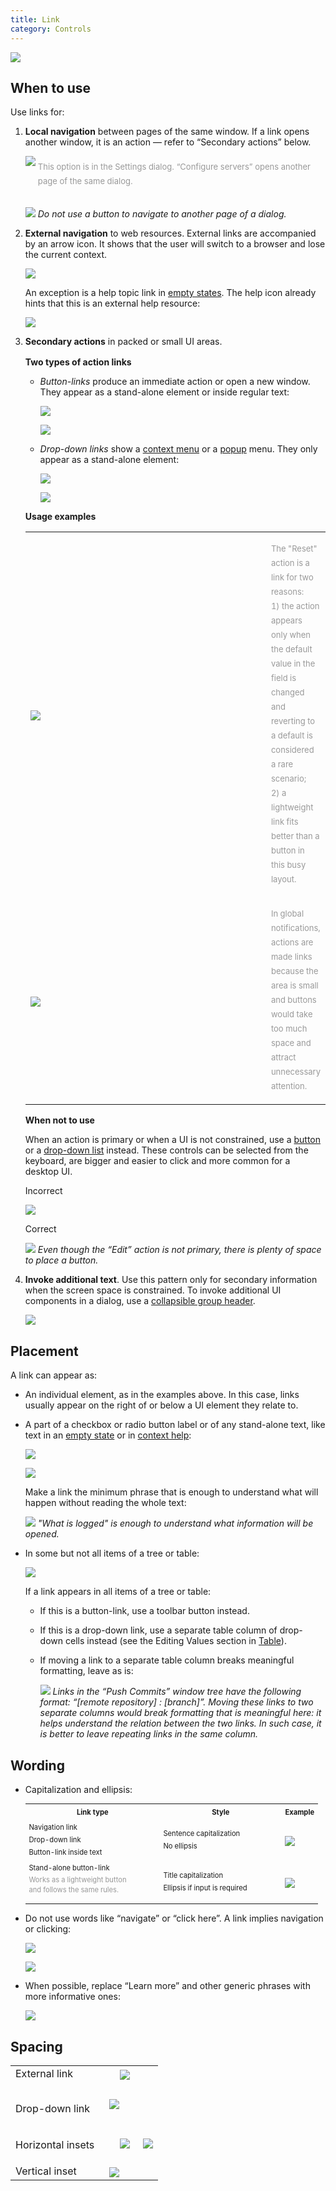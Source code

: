 ```yaml
---
title: Link
category: Controls
---
```

![]({{site.baseurl}}/images/link/adjust-colors.png)

## When to use

Use links for:

1. **Local navigation** between pages of the same window. If a link opens another window, it is an action — refer to “Secondary actions” below.

    ![]({{site.baseurl}}/images/link/deployment-server.png)
    
    <p style="color: #999999; font-size: 13px; line-height: 23px; margin-top: -24px; margin-left: 20px; margin-bottom: 30px">This option is in the Settings dialog. “Configure servers” opens another page of the same dialog.</p>

    ![]({{site.baseurl}}/images/link/color-scheme-by-scope.png)
    *Do not use a button to navigate to another page of a dialog.*    

2. **External navigation** to web resources. External links are accompanied by an arrow icon. It shows that the user will switch to a browser and lose the current context. 

    ![]({{site.baseurl}}/images/link/BOM.png)

    An exception is a help topic link in [empty states]({{site.baseurl}}/principles/empty_state/). The help icon already hints that this is an external help resource:

    ![]({{site.baseurl}}/images/link/database-tw-segment.png)

3. **Secondary actions** in packed or small UI areas. 
   
   <p style="margin-top: 16px"><b>Two types of action links </b></p>
   
   * _Button-links_ produce an immediate action or open a new window. They appear as a stand-alone element or inside regular text: 
        
        ![]({{site.baseurl}}/images/link/setup-sdk.png)
                
        ![]({{site.baseurl}}/images/link/add-java-application.png)
        
   * _Drop-down links_ show a [context menu]({{site.baseurl}}/components/context_menu/) or a [popup]({{site.baseurl}}/components/popup/) menu. They only appear as a stand-alone element:
        
        ![]({{site.baseurl}}/images/link/commit-configure.png)
        
        ![]({{site.baseurl}}/images/link/live-templates.png)
        
   **Usage examples**
   
   <table > 
       <col width="400 px">      
       <tr>
           <td> <img src="{{site.baseurl}}/images/link/reset-link.png" style="margin-top: 4px"> </td>
           <td> <p style="color: #999999; font-size: 13px; line-height: 23px">The "Reset" action is a link for two reasons: <br>1) the action appears only when the default value in the field is changed and reverting to a&nbsp;default is considered a rare scenario; <br>2) a lightweight link fits better than a button in this busy layout. </p> </td>                
       </tr>
       <tr>
            <td> <img src="{{site.baseurl}}/images/link/notification.png" style="margin-top: 4px"> </td>
            <td> <p style="color: #999999; font-size: 13px; line-height: 23px">In global notifications, actions are made links because the area is small and buttons would take too much space and attract unnecessary attention. </p> </td>                
        </tr>  
       </table>  
   
   

   **When not to use**
   
   When an action is primary or when a UI is not constrained, use a [button]({{site.baseurl}}/controls/button/) or a [drop-down list]({{site.baseurl}}/controls/drop_down/) instead. These controls can be selected from the keyboard, are bigger and easier to click and more common for a desktop UI.

   <p class="label incorrect">Incorrect</p>
        
   ![]({{site.baseurl}}/images/link/adroid-sdk-incorrect.png)
        
   <p class="label correct">Correct</p>
        
   ![]({{site.baseurl}}/images/link/adroid-sdk-correct.png)
   *Even though the “Edit” action is not primary, there is plenty of space to place a button.*

4. **Invoke additional text**. Use this pattern only for secondary information when the screen space is constrained. To invoke additional UI components in a dialog, use a [collapsible group header]({{site.baseurl}}/components/collapsible_group_header/).

    ![]({{site.baseurl}}/images/link/tooltip-disclosure.png)

    
    

## Placement

A link can appear as:

* An individual element, as in the examples above. In this case, links usually appear on the right of or below a UI element they relate to.

* A part of a checkbox or radio button label or of any stand-alone text, like text in an [empty state]({{site.baseurl}}/principles/empty_state/) or in [context help]({{site.baseurl}}/principles/context_help/):

    ![]({{site.baseurl}}/images/link/use-color-scheme-font.png)
    
    ![]({{site.baseurl}}/images/link/learn-what-is-logged.png)

    Make a link the minimum phrase that is enough to understand what will happen without reading the whole text:
    
    ![]({{site.baseurl}}/images/link/long-link.png)
    *"What is logged" is enough to understand what information will be opened.*
    
* In some but not all items of a tree or table:

    ![]({{site.baseurl}}/images/link/JSHint.png) 

    If a link appears in all items of a tree or table: 
    * If this is a button-link, use a toolbar button instead. 
    * If this is a drop-down link, use a separate table column of drop-down cells instead (see the Editing Values section in [Table]({{site.baseurl}}/controls/table/)).
    * If moving a link to a separate table column breaks meaningful formatting, leave as is:
        
        ![]({{site.baseurl}}/images/link/multirepo-push.png)
        *Links in the “Push Commits” window tree have the following format: “[remote repository] : [branch]”. Moving these links to two separate columns would break formatting that is meaningful here: it helps understand the relation between the two links. In such case, it is better to leave repeating links in the same column.*


## Wording

* Capitalization and ellipsis:

    <table style="line-height: 180%; font-size: 80%">
    <col width="215 px">
    <col width="195 px">
    <th> Link type </th>
    <th> Style </th>
    <th> Example </th>
    <tr>
        <td> Navigation link <br>Drop-down link <br> Button-link inside text </td>        
        <td> Sentence capitalization <br>No ellipsis</td>
        <td> <img src="{{site.baseurl}}/images/link/button-link-sentence.png" style="margin-top: 4px; margin-left: 0px"> </td>
    </tr>
    <tr>
        <td> Stand-alone button-link <br><p style="color: #999999; line-height: 140%; margin-top: 2px">Works as a lightweight button and&nbsp;follows the same rules. </p> </td>
        <td> Title capitalization <br>Ellipsis if input is required </td>
        <td> <img src="{{site.baseurl}}/images/link/button-link-title.png" style="margin-top: 4px; margin-left: 0px"> </td>
    </tr>    
    </table>  




* Do not use words like “navigate” or “click here”. A link implies navigation or clicking:

    ![]({{site.baseurl}}/images/link/proxy-settings.png)

    ![]({{site.baseurl}}/images/link/download-drivers.png)

* When possible, replace “Learn more” and other generic phrases with more informative ones:

    ![]({{site.baseurl}}/images/link/closure-linter.png)


## Spacing
<table>
<col width="150px">
<tr>
    <td> External link </td>
    <td> <img src="{{site.baseurl}}/images/link/inset-external-link.png" style="margin-left: 17px; margin-top: 4px"> </td>
</tr>
<tr>
    <td> <p style="margin-top: 30px"> Drop-down link </p> </td>
    <td> <img src="{{site.baseurl}}/images/link/inset-drop-down-link.png" style="margin-left: 0px; margin-top: 0px"> </td>
</tr>
<tr>
    <td> <p style="margin-top: 16px"> Horizontal insets </p>  </td>
    <td> <img src="{{site.baseurl}}/images/link/inset-link-after.png" style="margin-left: 17px; margin-top: 0px">
         <img src="{{site.baseurl}}/images/link/insets-tree.png" style="margin-left: 17px; margin-top: 0px"> 
    </td>
</tr>
<tr>
    <td> Vertical inset </td>
    <td> <img src="{{site.baseurl}}/images/link/inset-link-below.png" style="margin-left: 0px; margin-top: 4px"> </td>
</tr>

    
</table>